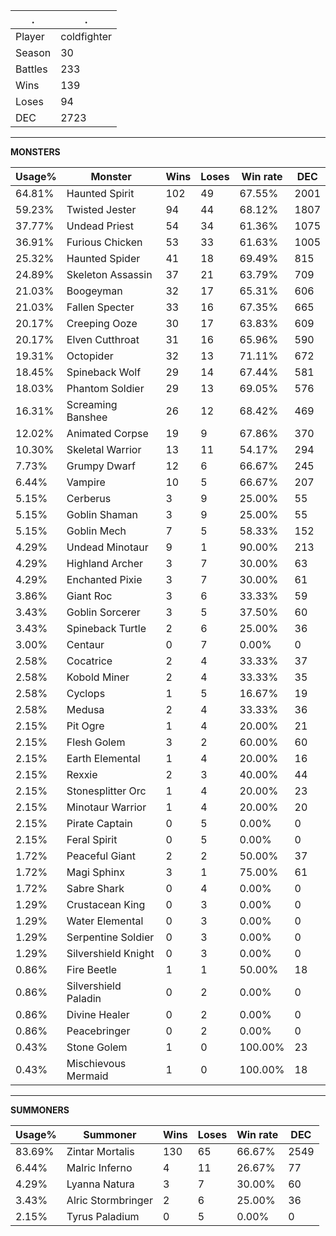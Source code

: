 .|.
|-|-
Player|coldfighter
Season|30
Battles|233
Wins|139
Loses|94
DEC|2723

---
**MONSTERS**

Usage%|Monster|Wins|Loses|Win rate|DEC|
-|-|-|-|-|-|
64.81%|Haunted Spirit|102|49|67.55%|2001|
59.23%|Twisted Jester|94|44|68.12%|1807|
37.77%|Undead Priest|54|34|61.36%|1075|
36.91%|Furious Chicken|53|33|61.63%|1005|
25.32%|Haunted Spider|41|18|69.49%|815|
24.89%|Skeleton Assassin|37|21|63.79%|709|
21.03%|Boogeyman|32|17|65.31%|606|
21.03%|Fallen Specter|33|16|67.35%|665|
20.17%|Creeping Ooze|30|17|63.83%|609|
20.17%|Elven Cutthroat|31|16|65.96%|590|
19.31%|Octopider|32|13|71.11%|672|
18.45%|Spineback Wolf|29|14|67.44%|581|
18.03%|Phantom Soldier|29|13|69.05%|576|
16.31%|Screaming Banshee|26|12|68.42%|469|
12.02%|Animated Corpse|19|9|67.86%|370|
10.30%|Skeletal Warrior|13|11|54.17%|294|
7.73%|Grumpy Dwarf|12|6|66.67%|245|
6.44%|Vampire|10|5|66.67%|207|
5.15%|Cerberus|3|9|25.00%|55|
5.15%|Goblin Shaman|3|9|25.00%|55|
5.15%|Goblin Mech|7|5|58.33%|152|
4.29%|Undead Minotaur|9|1|90.00%|213|
4.29%|Highland Archer|3|7|30.00%|63|
4.29%|Enchanted Pixie|3|7|30.00%|61|
3.86%|Giant Roc|3|6|33.33%|59|
3.43%|Goblin Sorcerer|3|5|37.50%|60|
3.43%|Spineback Turtle|2|6|25.00%|36|
3.00%|Centaur|0|7|0.00%|0|
2.58%|Cocatrice|2|4|33.33%|37|
2.58%|Kobold Miner|2|4|33.33%|35|
2.58%|Cyclops|1|5|16.67%|19|
2.58%|Medusa|2|4|33.33%|36|
2.15%|Pit Ogre|1|4|20.00%|21|
2.15%|Flesh Golem|3|2|60.00%|60|
2.15%|Earth Elemental|1|4|20.00%|16|
2.15%|Rexxie|2|3|40.00%|44|
2.15%|Stonesplitter Orc|1|4|20.00%|23|
2.15%|Minotaur Warrior|1|4|20.00%|20|
2.15%|Pirate Captain|0|5|0.00%|0|
2.15%|Feral Spirit|0|5|0.00%|0|
1.72%|Peaceful Giant|2|2|50.00%|37|
1.72%|Magi Sphinx|3|1|75.00%|61|
1.72%|Sabre Shark|0|4|0.00%|0|
1.29%|Crustacean King|0|3|0.00%|0|
1.29%|Water Elemental|0|3|0.00%|0|
1.29%|Serpentine Soldier|0|3|0.00%|0|
1.29%|Silvershield Knight|0|3|0.00%|0|
0.86%|Fire Beetle|1|1|50.00%|18|
0.86%|Silvershield Paladin|0|2|0.00%|0|
0.86%|Divine Healer|0|2|0.00%|0|
0.86%|Peacebringer|0|2|0.00%|0|
0.43%|Stone Golem|1|0|100.00%|23|
0.43%|Mischievous Mermaid|1|0|100.00%|18|

---
**SUMMONERS**

Usage%|Summoner|Wins|Loses|Win rate|DEC|
-|-|-|-|-|-|
83.69%|Zintar Mortalis|130|65|66.67%|2549|
6.44%|Malric Inferno|4|11|26.67%|77|
4.29%|Lyanna Natura|3|7|30.00%|60|
3.43%|Alric Stormbringer|2|6|25.00%|36|
2.15%|Tyrus Paladium|0|5|0.00%|0|
